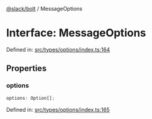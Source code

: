 [@slack/bolt](../index.md) / MessageOptions

# Interface: MessageOptions

Defined in: [src/types/options/index.ts:164](https://github.com/slackapi/bolt-js/blob/main/src/types/options/index.ts#L164)

## Properties

### options

```ts
options: Option[];
```

Defined in: [src/types/options/index.ts:165](https://github.com/slackapi/bolt-js/blob/main/src/types/options/index.ts#L165)
